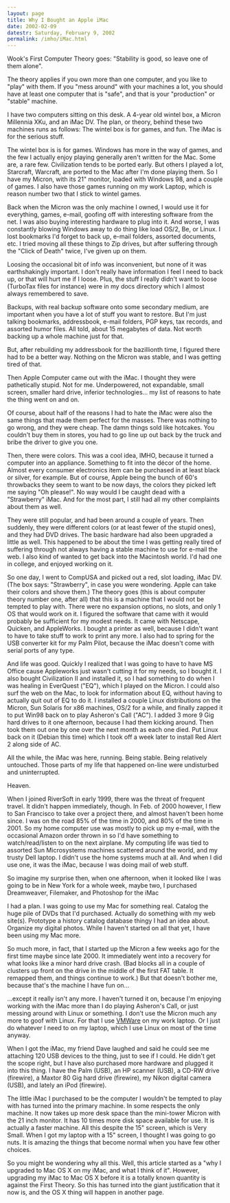 ```yaml
---
layout: page
title: Why I Bought an Apple iMac
date: 2002-02-09
datestr: Saturday, February 9, 2002
permalink: /imho/iMac.html
---
```


Wook's First Computer Theory goes: &quot;Stability is good, so 
leave one of them alone&quot;.
  
The theory applies if you own more than one computer, and you 
like to &quot;play&quot; with them. If you &quot;mess around&quot; with your 
machines a lot, you should have at least one computer that is &quot;safe&quot;, 
and that is your &quot;production&quot; or &quot;stable&quot; machine.

I have two computers sitting on this desk. A 4-year old wintel
box, a Micron Millennia XKu, and an iMac DV. The plan, or theory, behind these 
two machines runs as follows: The wintel box is for games, and fun. The iMac 
is for the serious stuff.

The wintel box is is for games. Windows has more in the way of 
games, and the few I actually enjoy playing generally aren't written for the 
Mac. Some are, a rare few. Civilization tends to be ported early. But others 
I played a lot, Starcraft, Warcraft, are ported to the Mac after I'm done playing 
them. So I have my Micron, with its 21&quot; monitor, loaded with Windows 98, 
and a couple of games. I also have those games running on my work Laptop, which 
is reason number two that I stick to wintel games.

Back when the Micron was the only machine I owned, I would use 
it for everything, games, e-mail, goofing off with interesting software from 
the net. I was also buying interesting hardware to plug into it. And worse, 
I was constantly blowing Windows away to do thing like load OS/2, Be, or Linux. 
I lost bookmarks I'd forget to back up, e-mail folders, assorted documents, 
etc. I tried moving all these things to Zip drives, but after suffering through 
the &quot;Click of Death&quot; twice, I've given up on them.

Loosing the occasional bit of info was inconvenient, but none 
of it was earthshakingly important. I don't really have information I feel I 
need to back up, or that will hurt me if I loose. Plus, the stuff I really didn't 
want to loose (TurboTax files for instance) were in my docs directory which 
I almost always remembered to save.

Backups, with real backup software onto some secondary medium, 
are important when you have a lot of stuff you want to restore. But I'm just 
talking bookmarks, addressbook, e-mail folders, PGP keys, tax records, and assorted 
humor files. All told, about 15 megabytes of data. Not worth backing up a whole 
machine just for that.

But, after rebuilding my addressbook for the bazillionth time, 
I figured there had to be a better way. Nothing on the Micron was stable, and 
I was getting tired of that.

Then Apple Computer came out with the iMac. I thought they were 
pathetically stupid. Not for me. Underpowered, not expandable, small screen, 
smaller hard drive, inferior technologies... my list of reasons to hate the 
thing went on and on.

Of course, about half of the reasons I had to hate the iMac were 
also the same things that made them perfect for the masses. There was nothing 
to go wrong, and they were cheap. The damn things sold like hotcakes. You couldn't 
buy them in stores, you had to go line up out back by the truck and bribe the 
driver to give you one.

Then, there were colors. This was a cool idea, IMHO, because 
it turned a computer into an appliance. Something to fit into the d&eacute;cor 
of the home. Almost every consumer electronics item can be purchased in at least 
black or silver, for example. But of course, Apple being the bunch of 60's throwbacks 
they seem to want to be now days, the colors they picked left me saying &quot;Oh 
please!&quot;. No way would I be caught dead with a &quot;Strawberry&quot; iMac. 
And for the most part, I still had all my other complaints about them as well.

They were still popular, and had been around a couple of years. 
Then suddenly, they were different colors (or at least fewer of the stupid ones), 
and they had DVD drives. The basic hardware had also been upgraded a little 
as well. This happened to be about the time I was getting really tired of suffering 
through not always having a stable machine to use for e-mail the web. I also 
kind of wanted to get back into the Macintosh world. I'd had one in college, 
and enjoyed working on it.

So one day, I went to CompUSA and picked out a red, slot loading, 
iMac DV. (The box says: &quot;Strawberry&quot;, in case you were wondering. 
Apple can take their colors and shove them.) The theory goes (this is about 
computer theory number one, after all) that this is a machine that I would not 
be tempted to play with. There were no expansion options, no slots, and only 
1 OS that would work on it. I figured the software that came with it would probably 
be sufficient for my modest needs. It came with Netscape, Quicken, and AppleWorks. 
I bought a printer as well, because I didn't want to have to take stuff to work 
to print any more. I also had to spring for the USB converter kit for my Palm 
Pilot, because the iMac doesn't come with serial ports of any type.

And life was good. Quickly I realized that I was going to have 
to have MS Office cause Appleworks just wasn't cutting it for my needs, so I 
bought it. I also bought Civilization II and installed it, so I had something 
to do when I was healing in EverQuest (&quot;EQ&quot;), which I played on the 
Micron. I could also surf the web on the Mac, to look for information about 
EQ, without having to actually quit out of EQ to do it. I installed a couple 
Linux distributions on the Micron, Sun Solaris for x86 machines, OS/2 for a 
while, and finally zapped it to put Win98 back on to play Asheron's Call (&quot;AC&quot;). 
I added 3 more 9 Gig hard drives to it one afternoon, because I had them kicking 
around. Then took them out one by one over the next month as each one died. 
Put Linux back on it (Debian this time) which I took off a week later to install 
Red Alert 2 along side of AC.

All the while, the iMac was here, running. Being stable. Being 
relatively untouched. Those parts of my life that happened on-line were undisturbed 
and uninterrupted.

Heaven.

When I joined RiverSoft in early 1999, there was the threat of 
frequent travel. It didn't happen immediately, though. In Feb. of 2000 however, 
I flew to San Francisco to take over a project there, and almost haven't been 
home since. I was on the road 85% of the time in 2000, and 80% of the time in 
2001. So my home computer use was mostly to pick up my e-mail, with the occasional 
Amazon order thrown in so I'd have something to watch/read/listen to on the 
next airplane. My computing life was tied to assorted Sun Microsystems machines 
scattered around the world, and my trusty Dell laptop. I didn't use the home 
systems much at all. And when I did use one, it was the iMac, because I was 
doing mail of web stuff.

So imagine my surprise then, when one afternoon, when it looked 
like I was going to be in New York for a whole week, maybe two, I purchased 
Dreamweaver, Filemaker, and Photoshop for the iMac

I had a plan. I was going to use my Mac for something real. Catalog 
the huge pile of DVDs that I'd purchased. Actually do something with my web 
site(s). Prototype a history catalog database thingy I had an idea about. Organize 
my digital photos. While I haven't started on all that yet, I have been using 
my Mac more.

So much more, in fact, that I started up the Micron a few weeks 
ago for the first time maybe since late 2000. It immediately went into a recovery 
for what looks like a minor hard drive crash. (Bad blocks all in a couple of 
clusters up front on the drive in the middle of the first FAT table. It remapped 
them, and things continue to work.) But that doesn't bother me, because that's 
the machine I have fun on...

...except it really isn't any more. I haven't turned it on, because 
I'm enjoying working with the iMac more than I do playing Asheron's Call, or 
just messing around with Linux or something. I don't use the Micron much any 
more to goof with Linux. For that I use <a href="http://www.vmware.com">VMWare</a> 
on my work laptop. Or I just do whatever I need to on my laptop, which I use 
Linux on most of the time anyway.

When I got the iMac, my friend Dave laughed and said he could 
see me attaching 120 USB devices to the thing, just to see if I could. He didn't 
get the scope right, but I have also purchased more hardware and plugged it 
into this thing. I have the Palm (USB), an HP scanner (USB), a CD-RW drive (firewire), 
a Maxtor 80 Gig hard drive (firewire), my Nikon digital camera (USB), and lately 
an iPod (firewire).

The little iMac I purchased to be the computer I wouldn't be 
tempted to play with has turned into the primary machine. In some respects the 
only machine. It now takes up more desk space than the mini-tower Micron with 
the 21 inch monitor. It has 10 times more disk space available for use. It 
is actually a faster machine. All this despite the 15&quot; screen, which is 
Very Small. When I got my laptop with a 15&quot; screen, I thought I was going 
to go nuts. It is amazing the things that become normal when you have few other 
choices.

So you might be wondering why all this. Well, this article started 
as a &quot;why I upgraded to Mac OS X on my iMac, and what I think of it&quot;. 
However, upgrading my iMac to Mac OS X before it is a totally known quantity 
is against the First Theory. So this has turned into the giant justification 
that it now is, and the OS X thing will happen in another page.

